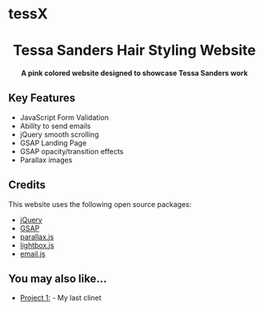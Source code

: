 # tessX


<h1 align="center">
   Tessa Sanders Hair Styling Website
  <br>
</h1>

<h4 align="center">A pink colored website designed to showcase Tessa Sanders work</h4>

## Key Features

* JavaScript Form Validation
* Ability to send emails
* jQuery smooth scrolling
* GSAP Landing Page
* GSAP opacity/transition effects
* Parallax images

## Credits

This website uses the following open source packages:

- [jQuery](https://jquery.com/)
- [GSAP](https://greensock.com/gsap/)
- [parallax.js](https://pixelcog.github.io/parallax.js/)
- [lightbox.js](https://lokeshdhakar.com/projects/lightbox2/)
- [email.js](https://www.emailjs.com/)

## You may also like...

- [Project 1:](http://jaketheangler.com) - My last clinet
